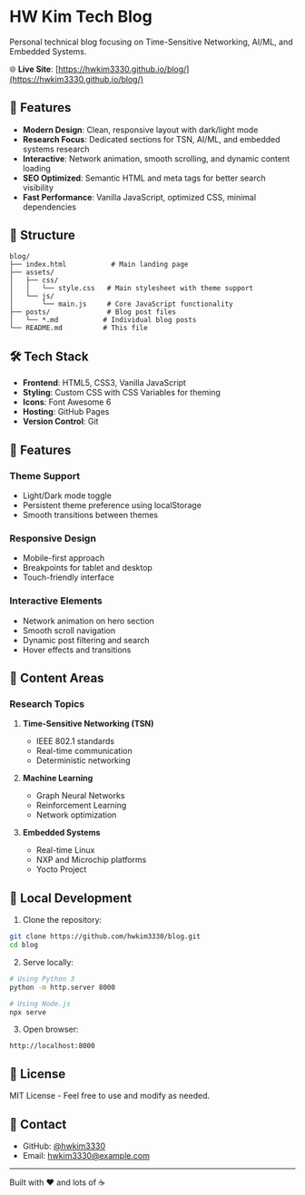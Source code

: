 # HW Kim Tech Blog

Personal technical blog focusing on Time-Sensitive Networking, AI/ML, and Embedded Systems.

🌐 **Live Site**: [https://hwkim3330.github.io/blog/](https://hwkim3330.github.io/blog/)

## 🚀 Features

- **Modern Design**: Clean, responsive layout with dark/light mode
- **Research Focus**: Dedicated sections for TSN, AI/ML, and embedded systems research
- **Interactive**: Network animation, smooth scrolling, and dynamic content loading
- **SEO Optimized**: Semantic HTML and meta tags for better search visibility
- **Fast Performance**: Vanilla JavaScript, optimized CSS, minimal dependencies

## 📁 Structure

```
blog/
├── index.html           # Main landing page
├── assets/
│   ├── css/
│   │   └── style.css   # Main stylesheet with theme support
│   └── js/
│       └── main.js     # Core JavaScript functionality
├── posts/              # Blog post files
│   └── *.md           # Individual blog posts
└── README.md          # This file
```

## 🛠️ Tech Stack

- **Frontend**: HTML5, CSS3, Vanilla JavaScript
- **Styling**: Custom CSS with CSS Variables for theming
- **Icons**: Font Awesome 6
- **Hosting**: GitHub Pages
- **Version Control**: Git

## 🎨 Features

### Theme Support
- Light/Dark mode toggle
- Persistent theme preference using localStorage
- Smooth transitions between themes

### Responsive Design
- Mobile-first approach
- Breakpoints for tablet and desktop
- Touch-friendly interface

### Interactive Elements
- Network animation on hero section
- Smooth scroll navigation
- Dynamic post filtering and search
- Hover effects and transitions

## 📝 Content Areas

### Research Topics
1. **Time-Sensitive Networking (TSN)**
   - IEEE 802.1 standards
   - Real-time communication
   - Deterministic networking

2. **Machine Learning**
   - Graph Neural Networks
   - Reinforcement Learning
   - Network optimization

3. **Embedded Systems**
   - Real-time Linux
   - NXP and Microchip platforms
   - Yocto Project

## 🚀 Local Development

1. Clone the repository:
```bash
git clone https://github.com/hwkim3330/blog.git
cd blog
```

2. Serve locally:
```bash
# Using Python 3
python -m http.server 8000

# Using Node.js
npx serve
```

3. Open browser:
```
http://localhost:8000
```

## 📄 License

MIT License - Feel free to use and modify as needed.

## 📧 Contact

- GitHub: [@hwkim3330](https://github.com/hwkim3330)
- Email: hwkim3330@example.com

---
Built with ❤️ and lots of ☕